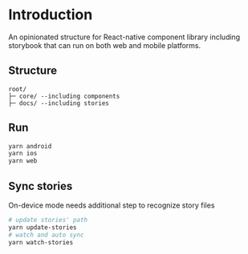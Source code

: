 # Introduction

An opinionated structure for React-native component library including storybook that can run on both web and mobile platforms.

## Structure

```
root/
├─ core/ --including components
├─ docs/ --including stories
```

## Run

```bash
yarn android
yarn ios
yarn web
```

## Sync stories

On-device mode needs additional step to recognize story files

```bash
# update stories' path
yarn update-stories
# watch and auto sync
yarn watch-stories
```
